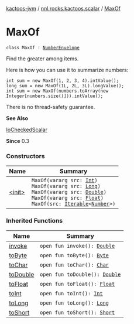 [kactoos-jvm](../../index.md) / [nnl.rocks.kactoos.scalar](../index.md) / [MaxOf](./index.md)

# MaxOf

`class MaxOf : `[`NumberEnvelope`](../-number-envelope/index.md)

Find the greater among items.

Here is how you can use it to summarize numbers:

```
int sum = new MaxOf(1, 2, 3, 4).intValue();
long sum = new MaxOf(1L, 2L, 3L).longValue();
int sum = new MaxOf(numbers.toArray(new Integer[numbers.size()])).intValue();
```

There is no thread-safety guarantee.

**See Also**

[IoCheckedScalar](../-io-checked-scalar/index.md)

**Since**
0.3

### Constructors

| Name | Summary |
|---|---|
| [&lt;init&gt;](-init-.md) | `MaxOf(vararg src: `[`Int`](https://kotlinlang.org/api/latest/jvm/stdlib/kotlin/-int/index.html)`)`<br>`MaxOf(vararg src: `[`Long`](https://kotlinlang.org/api/latest/jvm/stdlib/kotlin/-long/index.html)`)`<br>`MaxOf(vararg src: `[`Double`](https://kotlinlang.org/api/latest/jvm/stdlib/kotlin/-double/index.html)`)`<br>`MaxOf(vararg src: `[`Float`](https://kotlinlang.org/api/latest/jvm/stdlib/kotlin/-float/index.html)`)`<br>`MaxOf(src: `[`Iterable`](https://kotlinlang.org/api/latest/jvm/stdlib/kotlin.collections/-iterable/index.html)`<`[`Number`](https://kotlinlang.org/api/latest/jvm/stdlib/kotlin/-number/index.html)`>)` |

### Inherited Functions

| Name | Summary |
|---|---|
| [invoke](../-number-envelope/invoke.md) | `open fun invoke(): `[`Double`](https://kotlinlang.org/api/latest/jvm/stdlib/kotlin/-double/index.html) |
| [toByte](../-number-envelope/to-byte.md) | `open fun toByte(): `[`Byte`](https://kotlinlang.org/api/latest/jvm/stdlib/kotlin/-byte/index.html) |
| [toChar](../-number-envelope/to-char.md) | `open fun toChar(): `[`Char`](https://kotlinlang.org/api/latest/jvm/stdlib/kotlin/-char/index.html) |
| [toDouble](../-number-envelope/to-double.md) | `open fun toDouble(): `[`Double`](https://kotlinlang.org/api/latest/jvm/stdlib/kotlin/-double/index.html) |
| [toFloat](../-number-envelope/to-float.md) | `open fun toFloat(): `[`Float`](https://kotlinlang.org/api/latest/jvm/stdlib/kotlin/-float/index.html) |
| [toInt](../-number-envelope/to-int.md) | `open fun toInt(): `[`Int`](https://kotlinlang.org/api/latest/jvm/stdlib/kotlin/-int/index.html) |
| [toLong](../-number-envelope/to-long.md) | `open fun toLong(): `[`Long`](https://kotlinlang.org/api/latest/jvm/stdlib/kotlin/-long/index.html) |
| [toShort](../-number-envelope/to-short.md) | `open fun toShort(): `[`Short`](https://kotlinlang.org/api/latest/jvm/stdlib/kotlin/-short/index.html) |
